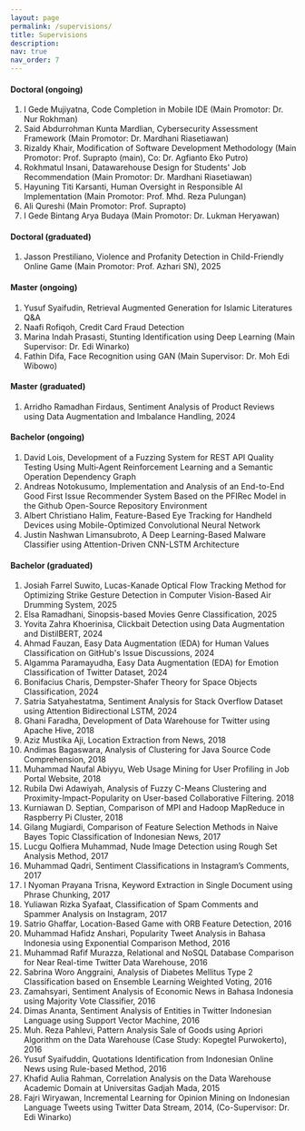 ```yaml
---
layout: page
permalink: /supervisions/
title: Supervisions
description: 
nav: true
nav_order: 7
---
```


#### Doctoral (ongoing)

1. I Gede Mujiyatna, Code Completion in Mobile IDE (Main Promotor: Dr. Nur Rokhman)
2. Said Abdurrohman Kunta Mardlian, Cybersecurity Assessment Framework (Main Promotor: Dr. Mardhani Riasetiawan)
3. Rizaldy Khair, Modification of Software Development Methodology (Main Promotor: Prof. Suprapto (main), Co: Dr. Agfianto Eko Putro)
4. Rokhmatul Insani, Datawarehouse Design for Students' Job Recommendation (Main Promotor: Dr. Mardhani Riasetiawan)
5. Hayuning Titi Karsanti, Human Oversight in Responsible AI Implementation (Main Promotor: Prof. Mhd. Reza Pulungan)
6. Ali Qureshi (Main Promotor: Prof. Suprapto)
7. I Gede Bintang Arya Budaya (Main Promotor: Dr. Lukman Heryawan)

#### Doctoral (graduated)

1. Jasson Prestiliano, Violence and Profanity Detection in Child-Friendly Online Game (Main Promotor: Prof. Azhari SN), 2025

#### Master (ongoing)

1. Yusuf Syaifudin, Retrieval Augmented Generation for Islamic Literatures Q&A
2. Naafi Rofiqoh, Credit Card Fraud Detection
3. Marina Indah Prasasti, Stunting Identification using Deep Learning (Main Supervisor: Dr. Edi Winarko)
4. Fathin Difa, Face Recognition using GAN (Main Supervisor: Dr. Moh Edi Wibowo)

#### Master (graduated)

1. Arridho Ramadhan Firdaus, Sentiment Analysis of Product Reviews using Data Augmentation and Imbalance Handling, 2024

#### Bachelor (ongoing)

1. David Lois, Development of a Fuzzing System for REST API Quality Testing Using Multi‑Agent Reinforcement Learning and a Semantic Operation Dependency Graph
2. Andreas Notokusumo, Implementation and Analysis of an End-to-End Good First Issue Recommender System Based on the PFIRec Model in the Github Open-Source Repository Environment
3. Albert Christiano Halim, Feature-Based Eye Tracking for Handheld Devices using Mobile-Optimized Convolutional Neural Network
4. Justin Nashwan Limansubroto, A Deep Learning-Based Malware Classifier using Attention-Driven CNN-LSTM Architecture

#### Bachelor (graduated)

1. Josiah Farrel Suwito, Lucas-Kanade Optical Flow Tracking Method for Optimizing Strike Gesture Detection in Computer Vision-Based Air Drumming System, 2025
2. Elsa Ramadhani, Sinopsis-based Movies Genre Classification, 2025
3. Yovita Zahra Khoerinisa, Clickbait Detection using Data Augmentation and DistilBERT, 2024
2. Ahmad Fauzan, Easy Data Augmentation (EDA) for Human Values Classification on GitHub's Issue Discussions, 2024
1. Algamma Paramayudha, Easy Data Augmentation (EDA) for Emotion Classification of Twitter Dataset, 2024
1. Bonifacius Charis, Dempster-Shafer Theory for Space Objects Classification, 2024
1. Satria Satyahestatma, Sentiment Analysis for Stack Overflow Dataset using Attention Bidirectional LSTM, 2024
1. Ghani Faradha, Development of Data Warehouse for Twitter using Apache Hive, 2018
2. Aziz Mustika Aji, Location Extraction from News, 2018
3. Andimas Bagaswara, Analysis of Clustering for Java Source Code Comprehension, 2018
4. Muhammad Naufal Abiyyu, Web Usage Mining for User Profiling in Job Portal Website, 2018
5. Rubila Dwi Adawiyah, Analysis of Fuzzy C-Means Clustering and Proximity-Impact-Popularity on User-based Collaborative Filtering. 2018
6. Kurniawan D. Septian, Comparison of MPI and Hadoop MapReduce in Raspberry Pi Cluster, 2018
7. Gilang Mugiardi, Comparison of Feature Selection Methods in Naive Bayes Topic Classification of Indonesian News, 2017
8. Lucgu Qolfiera Muhammad, Nude Image Detection using Rough Set Analysis Method, 2017
9. Muhammad Qadri, Sentiment Classifications in Instagram’s Comments, 2017
10. I Nyoman Prayana Trisna, Keyword Extraction in Single Document using Phrase Chunking, 2017
11. Yuliawan Rizka Syafaat, Classification of Spam Comments and Spammer Analysis on Instagram, 2017
12. Satrio Ghaffar, Location-Based Game with ORB Feature Detection, 2016
13. Muhammad Hafidz Anshari, Popularity Tweet Analysis in Bahasa Indonesia using Exponential Comparison Method, 2016
14. Muhammad Rafif Murazza, Relational and NoSQL Database Comparison for Near Real-time Twitter Data Warehouse, 2016
15. Sabrina Woro Anggraini, Analysis of Diabetes Mellitus Type 2 Classification based on Ensemble Learning Weighted Voting, 2016
16. Zamahsyari, Sentiment Analysis of Economic News in Bahasa Indonesia using Majority Vote Classifier, 2016
17. Dimas Ananta, Sentiment Analysis of Entities in Twitter Indonesian Language using Support Vector Machine, 2016
18. Muh. Reza Pahlevi, Pattern Analysis Sale of Goods using Apriori Algorithm on the Data Warehouse (Case Study: Kopegtel Purwokerto), 2016
19. Yusuf Syaifuddin, Quotations Identification from Indonesian Online News using Rule-based Method, 2016
20. Khafid Aulia Rahman, Correlation Analysis on the Data Warehouse Academic Domain at Universitas Gadjah Mada, 2015
21. Fajri Wiryawan, Incremental Learning for Opinion Mining on Indonesian Language Tweets using Twitter Data Stream, 2014, (Co-Supervisor: Dr. Edi Winarko)
